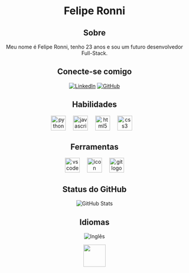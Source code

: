<div align="center"> 
  
<h1>Felipe Ronni</h1>

<h2>Sobre</h2>

Meu nome é Felipe Ronni, tenho 23 anos e sou um futuro desenvolvedor Full-Stack.

<h2>Conecte-se comigo</h2>

[![LinkedIn](https://img.shields.io/badge/LinkedIn-000?style=for-the-badge&logo=linkedin&logoColor=white)](https://www.linkedin.com/in/felipe-ronni-3a7015381/)
[![GitHub](https://img.shields.io/badge/GitHub-000?style=for-the-badge&logo=github&logoColor=30A3DC)](https://github.com/feliperonni)
 
<h2>Habilidades</h2>
  
  <img src="https://cdn.jsdelivr.net/gh/devicons/devicon/icons/python/python-original.svg" height="40" alt="python logo"  />
  <img width="12" />
  <img src="https://cdn.jsdelivr.net/gh/devicons/devicon/icons/javascript/javascript-original.svg" height="40" alt="javascript logo"  />
  <img width="12" />
  <img src="https://cdn.jsdelivr.net/gh/devicons/devicon/icons/html5/html5-original.svg" height="40" alt="html5 logo"  />
  <img width="12" />
  <img src="https://cdn.jsdelivr.net/gh/devicons/devicon/icons/css3/css3-original.svg" height="40" alt="css3 logo"  />
  <img width="12" />
  
<h2>Ferramentas</h2>
  
  <img src="https://cdn.jsdelivr.net/gh/devicons/devicon/icons/vscode/vscode-original.svg" height="40" alt="vscode logo"  />
  <img width="12" />
  <img src="https://skillicons.dev/icons?i=github" alt="icon" height="40" alt="github logo"  />
  <img width="12"  />
  <img src="https://cdn.jsdelivr.net/gh/devicons/devicon/icons/git/git-original.svg" height="40" alt="git logo"  />

<h2>Status do GitHub</h2>

![GitHub Stats](https://github-readme-stats.vercel.app/api?username=feliperonni&theme=transparent&bg_color=000&border_color=30A3DC&show_icons=true&icon_color=30A3DC&title_color=E94D5F&text_color=FFF)


<h2>Idiomas</h2>

![Inglês](https://img.shields.io/badge/Inglês-Intermediário-000?style=for-the-badge=linkedin&logoColor=white)

<img height="60" src="https://user-images.githubusercontent.com/74038190/212284158-e840e285-664b-44d7-b79b-e264b5e54825.gif"  />
</div>

